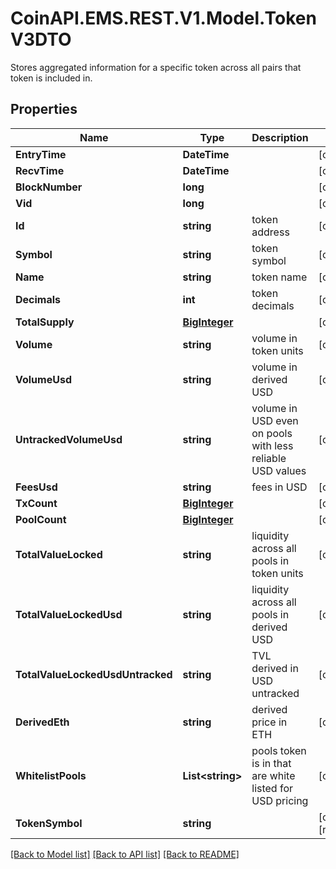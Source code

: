 # CoinAPI.EMS.REST.V1.Model.TokenV3DTO
Stores aggregated information for a specific token across all pairs that token is included in.

## Properties

Name | Type | Description | Notes
------------ | ------------- | ------------- | -------------
**EntryTime** | **DateTime** |  | [optional] 
**RecvTime** | **DateTime** |  | [optional] 
**BlockNumber** | **long** |  | [optional] 
**Vid** | **long** |  | [optional] 
**Id** | **string** | token address | [optional] 
**Symbol** | **string** | token symbol | [optional] 
**Name** | **string** | token name | [optional] 
**Decimals** | **int** | token decimals | [optional] 
**TotalSupply** | [**BigInteger**](BigInteger.md) |  | [optional] 
**Volume** | **string** | volume in token units | [optional] 
**VolumeUsd** | **string** | volume in derived USD | [optional] 
**UntrackedVolumeUsd** | **string** | volume in USD even on pools with less reliable USD values | [optional] 
**FeesUsd** | **string** | fees in USD | [optional] 
**TxCount** | [**BigInteger**](BigInteger.md) |  | [optional] 
**PoolCount** | [**BigInteger**](BigInteger.md) |  | [optional] 
**TotalValueLocked** | **string** | liquidity across all pools in token units | [optional] 
**TotalValueLockedUsd** | **string** | liquidity across all pools in derived USD | [optional] 
**TotalValueLockedUsdUntracked** | **string** | TVL derived in USD untracked | [optional] 
**DerivedEth** | **string** | derived price in ETH | [optional] 
**WhitelistPools** | **List&lt;string&gt;** | pools token is in that are white listed for USD pricing | [optional] 
**TokenSymbol** | **string** |  | [optional] [readonly] 

[[Back to Model list]](../README.md#documentation-for-models) [[Back to API list]](../README.md#documentation-for-api-endpoints) [[Back to README]](../README.md)

